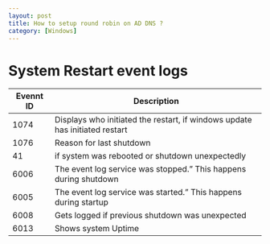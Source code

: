 ```yaml
---
layout: post
title: How to setup round robin on AD DNS ?
category: [Windows]
---
```


# System Restart event logs

| Evennt ID | Description |
| --------------| -----------|
| 1074 | Displays who initiated the restart, if windows update has initiated restart |
| 1076 | Reason for last shutdown |
| 41 | if system was rebooted or shutdown unexpectedly |
| 6006 | The event log service was stopped.” This happens during shutdown |
| 6005 | The event log service was started.” This happens during startup |
| 6008 | Gets logged if previous shutdown was unexpected |
| 6013 | Shows system Uptime |